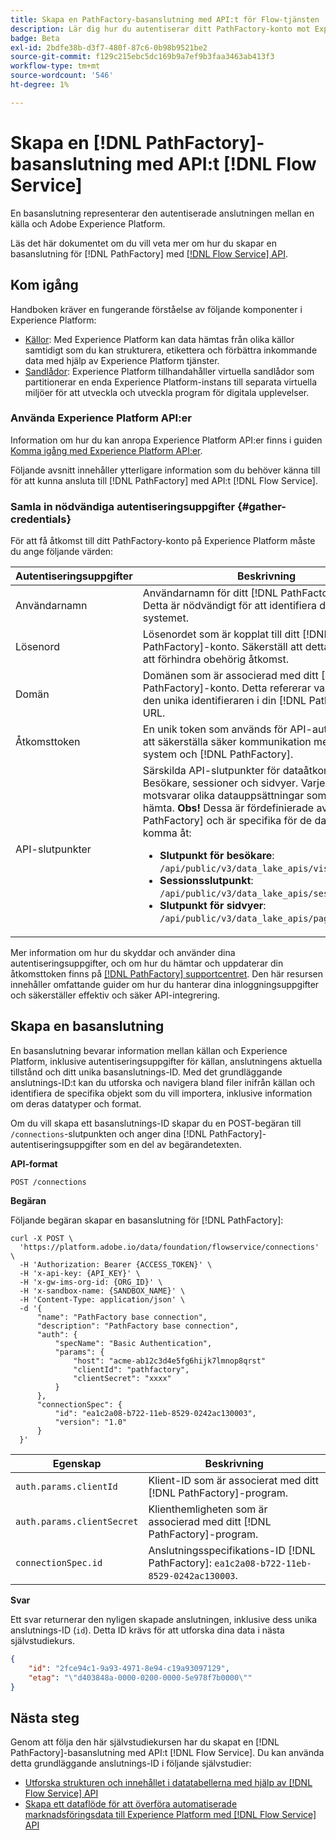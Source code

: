 ```yaml
---
title: Skapa en PathFactory-basanslutning med API:t för Flow-tjänsten
description: Lär dig hur du autentiserar ditt PathFactory-konto mot Experience Platform med API:t för Flow Service.
badge: Beta
exl-id: 2bdfe38b-d3f7-480f-87c6-0b98b9521be2
source-git-commit: f129c215ebc5dc169b9a7ef9b3faa3463ab413f3
workflow-type: tm+mt
source-wordcount: '546'
ht-degree: 1%

---
```


# Skapa en [!DNL PathFactory]-basanslutning med API:t [!DNL Flow Service]

En basanslutning representerar den autentiserade anslutningen mellan en källa och Adobe Experience Platform.

Läs det här dokumentet om du vill veta mer om hur du skapar en basanslutning för [!DNL PathFactory] med [[!DNL Flow Service] API](<https://www.adobe.io/experience-platform-apis/references/flow-service/>).

## Kom igång

Handboken kräver en fungerande förståelse av följande komponenter i Experience Platform:

* [Källor](../../../../home.md): Med Experience Platform kan data hämtas från olika källor samtidigt som du kan strukturera, etikettera och förbättra inkommande data med hjälp av Experience Platform tjänster.
* [Sandlådor](../../../../../sandboxes/home.md): Experience Platform tillhandahåller virtuella sandlådor som partitionerar en enda Experience Platform-instans till separata virtuella miljöer för att utveckla och utveckla program för digitala upplevelser.

### Använda Experience Platform API:er

Information om hur du kan anropa Experience Platform API:er finns i guiden [Komma igång med Experience Platform API:er](../../../../../landing/api-guide.md).

Följande avsnitt innehåller ytterligare information som du behöver känna till för att kunna ansluta till [!DNL PathFactory] med API:t [!DNL Flow Service].

### Samla in nödvändiga autentiseringsuppgifter {#gather-credentials}

För att få åtkomst till ditt PathFactory-konto på Experience Platform måste du ange följande värden:

| Autentiseringsuppgifter | Beskrivning |
| ---------- | ----------- |
| Användarnamn | Användarnamn för ditt [!DNL PathFactory]-konto. Detta är nödvändigt för att identifiera ditt konto i systemet. |
| Lösenord | Lösenordet som är kopplat till ditt [!DNL PathFactory]-konto. Säkerställ att detta skyddas för att förhindra obehörig åtkomst. |
| Domän | Domänen som är associerad med ditt [!DNL PathFactory]-konto. Detta refererar vanligtvis till den unika identifieraren i din [!DNL PathFactory]-URL. |
| Åtkomsttoken | En unik token som används för API-autentisering för att säkerställa säker kommunikation mellan dina system och [!DNL PathFactory]. |
| API-slutpunkter | Särskilda API-slutpunkter för dataåtkomst: Besökare, sessioner och sidvyer. Varje slutpunkt motsvarar olika datauppsättningar som du kan hämta. **Obs!** Dessa är fördefinierade av [!DNL PathFactory] och är specifika för de data som du vill komma åt: <ul><li>**Slutpunkt för besökare**: `/api/public/v3/data_lake_apis/visitors.json`</li><li>**Sessionsslutpunkt**: `/api/public/v3/data_lake_apis/sessions.json`</li><li>**Slutpunkt för sidvyer**: `/api/public/v3/data_lake_apis/page_views.json`</li></ul> |

Mer information om hur du skyddar och använder dina autentiseringsuppgifter, och om hur du hämtar och uppdaterar din åtkomsttoken finns på [[!DNL PathFactory] supportcentret](https://support.pathfactory.com/categories/adobe/). Den här resursen innehåller omfattande guider om hur du hanterar dina inloggningsuppgifter och säkerställer effektiv och säker API-integrering.

## Skapa en basanslutning

En basanslutning bevarar information mellan källan och Experience Platform, inklusive autentiseringsuppgifter för källan, anslutningens aktuella tillstånd och ditt unika basanslutnings-ID. Med det grundläggande anslutnings-ID:t kan du utforska och navigera bland filer inifrån källan och identifiera de specifika objekt som du vill importera, inklusive information om deras datatyper och format.

Om du vill skapa ett basanslutnings-ID skapar du en POST-begäran till `/connections`-slutpunkten och anger dina [!DNL PathFactory]-autentiseringsuppgifter som en del av begärandetexten.

**API-format**

```https
POST /connections
```

**Begäran**

Följande begäran skapar en basanslutning för [!DNL PathFactory]:

```shell
curl -X POST \
  'https://platform.adobe.io/data/foundation/flowservice/connections' \
  -H 'Authorization: Bearer {ACCESS_TOKEN}' \
  -H 'x-api-key: {API_KEY}' \
  -H 'x-gw-ims-org-id: {ORG_ID}' \
  -H 'x-sandbox-name: {SANDBOX_NAME}' \
  -H 'Content-Type: application/json' \
  -d '{
      "name": "PathFactory base connection",
      "description": "PathFactory base connection",
      "auth": {
          "specName": "Basic Authentication",
          "params": {
              "host": "acme-ab12c3d4e5fg6hijk7lmnop8qrst"
              "clientId": "pathfactory",
              "clientSecret": "xxxx"
          }
      },
      "connectionSpec": {
          "id": "ea1c2a08-b722-11eb-8529-0242ac130003",
          "version": "1.0"
      }
  }'
```

| Egenskap | Beskrivning |
| -------- | ----------- |
| `auth.params.clientId` | Klient-ID som är associerat med ditt [!DNL PathFactory]-program. |
| `auth.params.clientSecret` | Klienthemligheten som är associerad med ditt [!DNL PathFactory]-program. |
| `connectionSpec.id` | Anslutningsspecifikations-ID [!DNL PathFactory]: `ea1c2a08-b722-11eb-8529-0242ac130003`. |

**Svar**

Ett svar returnerar den nyligen skapade anslutningen, inklusive dess unika anslutnings-ID (`id`). Detta ID krävs för att utforska dina data i nästa självstudiekurs.

```json
{
    "id": "2fce94c1-9a93-4971-8e94-c19a93097129",
    "etag": "\"d403848a-0000-0200-0000-5e978f7b0000\""
}
```

## Nästa steg

Genom att följa den här självstudiekursen har du skapat en [!DNL PathFactory]-basanslutning med API:t [!DNL Flow Service]. Du kan använda detta grundläggande anslutnings-ID i följande självstudier:

* [Utforska strukturen och innehållet i datatabellerna med hjälp av  [!DNL Flow Service] API](../../explore/tabular.md)
* [Skapa ett dataflöde för att överföra automatiserade marknadsföringsdata till Experience Platform med  [!DNL Flow Service] API](../../collect/marketing-automation.md)
